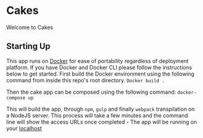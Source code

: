 # Cakes

Welcome to Cakes

## Starting Up

This app runs on [Docker](https://docs.docker.com/) for ease of portability regardless of deployment platform.
If you have Docker and Docker CLI please follow the instructions below to get started.
First build the Docker environment using the following command from inside this repo's root directory.
    `Docker build .`

Then the cake app can be composed using the following command:
    `docker-compose up`

This will build the app, through `npm`, `gulp` and finally `webpack` transpilation on a NodeJS server.
This process will take a few minutes and the command line will show the access URLs once completed - The app will be running on your [localhost](http://localhost:3000)
